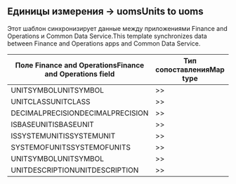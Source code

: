 ## <a name="units-to-uoms"></a><span data-ttu-id="aa347-101">Единицы измерения -> uoms</span><span class="sxs-lookup"><span data-stu-id="aa347-101">Units to uoms</span></span>

<span data-ttu-id="aa347-102">Этот шаблон синхронизирует данные между приложениями Finance and Operations и Common Data Service.</span><span class="sxs-lookup"><span data-stu-id="aa347-102">This template synchronizes data between Finance and Operations apps and Common Data Service.</span></span>

<span data-ttu-id="aa347-103">Поле Finance and Operations</span><span class="sxs-lookup"><span data-stu-id="aa347-103">Finance and Operations field</span></span> | <span data-ttu-id="aa347-104">Тип сопоставления</span><span class="sxs-lookup"><span data-stu-id="aa347-104">Map type</span></span> | <span data-ttu-id="aa347-105">Другое поле Dynamics 365</span><span class="sxs-lookup"><span data-stu-id="aa347-105">Other Dynamics 365 field</span></span> | <span data-ttu-id="aa347-106">Значение по умолчанию</span><span class="sxs-lookup"><span data-stu-id="aa347-106">Default value</span></span>
---|---|---|---
<span data-ttu-id="aa347-107">UNITSYMBOL</span><span class="sxs-lookup"><span data-stu-id="aa347-107">UNITSYMBOL</span></span> | >> | <span data-ttu-id="aa347-108">msdyn_symbol</span><span class="sxs-lookup"><span data-stu-id="aa347-108">msdyn_symbol</span></span> | 
<span data-ttu-id="aa347-109">UNITCLASS</span><span class="sxs-lookup"><span data-stu-id="aa347-109">UNITCLASS</span></span> | >> | <span data-ttu-id="aa347-110">msdyn_externalunitclassname</span><span class="sxs-lookup"><span data-stu-id="aa347-110">msdyn_externalunitclassname</span></span> | 
<span data-ttu-id="aa347-111">DECIMALPRECISION</span><span class="sxs-lookup"><span data-stu-id="aa347-111">DECIMALPRECISION</span></span> | >> | <span data-ttu-id="aa347-112">msdyn_decimalprecision</span><span class="sxs-lookup"><span data-stu-id="aa347-112">msdyn_decimalprecision</span></span> | 
<span data-ttu-id="aa347-113">ISBASEUNIT</span><span class="sxs-lookup"><span data-stu-id="aa347-113">ISBASEUNIT</span></span> | >> | <span data-ttu-id="aa347-114">msdyn_isbaseunit</span><span class="sxs-lookup"><span data-stu-id="aa347-114">msdyn_isbaseunit</span></span> | 
<span data-ttu-id="aa347-115">ISSYSTEMUNIT</span><span class="sxs-lookup"><span data-stu-id="aa347-115">ISSYSTEMUNIT</span></span> | >> | <span data-ttu-id="aa347-116">msdyn_issystemunit</span><span class="sxs-lookup"><span data-stu-id="aa347-116">msdyn_issystemunit</span></span> | 
<span data-ttu-id="aa347-117">SYSTEMOFUNITS</span><span class="sxs-lookup"><span data-stu-id="aa347-117">SYSTEMOFUNITS</span></span> | >> | <span data-ttu-id="aa347-118">msdyn_systemofunits</span><span class="sxs-lookup"><span data-stu-id="aa347-118">msdyn_systemofunits</span></span> | 
<span data-ttu-id="aa347-119">UNITSYMBOL</span><span class="sxs-lookup"><span data-stu-id="aa347-119">UNITSYMBOL</span></span> | >> | <span data-ttu-id="aa347-120">name</span><span class="sxs-lookup"><span data-stu-id="aa347-120">name</span></span> | 
<span data-ttu-id="aa347-121">UNITDESCRIPTION</span><span class="sxs-lookup"><span data-stu-id="aa347-121">UNITDESCRIPTION</span></span> | >> | <span data-ttu-id="aa347-122">msdyn_description</span><span class="sxs-lookup"><span data-stu-id="aa347-122">msdyn_description</span></span> | 
